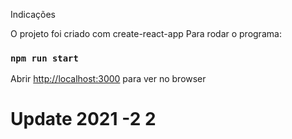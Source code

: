 Indicações

O projeto foi criado com create-react-app
Para rodar o programa:
### `npm run start`

Abrir [http://localhost:3000](http://localhost:3000) para ver no browser

# Update 2021 -2 2

